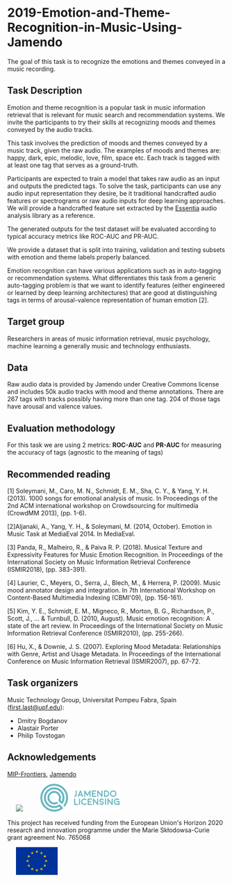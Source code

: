 # 2019-Emotion-and-Theme-Recognition-in-Music-Using-Jamendo
The goal of this task is to recognize the emotions and themes conveyed in a music recording.

## Task Description

Emotion and theme recognition is a popular task in music information retrieval that is relevant for music search and recommendation systems. We invite the participants to try their skills at recognizing moods and themes conveyed by the audio tracks.

This task involves the prediction of moods and themes conveyed by a music track, given the raw audio. The examples of moods and themes are: happy, dark, epic, melodic, love, film, space etc. Each track is tagged with at least one tag that serves as a ground-truth.

Participants are expected to train a model that takes raw audio as an input and outputs the predicted tags. To solve the task, participants can use any audio input representation they desire, be it traditional handcrafted audio features or spectrograms or raw audio inputs for deep learning approaches. We will provide a handcrafted feature set extracted by the [Essentia](https://essentia.upf.edu/documentation/) audio analysis library as a reference.

The generated outputs for the test dataset will be evaluated according to typical accuracy metrics like ROC-AUC and PR-AUC.

We provide a dataset that is split into training, validation and testing subsets with emotion and theme labels properly balanced.

Emotion recognition can have various applications such as in auto-tagging or recommendation systems. What differentiates this task from a generic auto-tagging problem is that we want to identify features (either engineered or learned by deep learning architectures) that are good at distinguishing tags in terms of arousal-valence representation of human emotion [2].

## Target group

Researchers in areas of music information retrieval, music psychology, machine learning a generally music and technology enthusiasts.

## Data

Raw audio data is provided by Jamendo under Creative Commons license and includes 50k audio tracks with mood and theme annotations. There are 267 tags with tracks possibly having more than one tag. 204 of those tags have arousal and valence values.

## Evaluation methodology

For this task we are using 2 metrics: **ROC-AUC** and **PR-AUC** for measuring the accuracy of tags (agnostic to the meaning of tags)

## Recommended reading

[1] Soleymani, M., Caro, M. N., Schmidt, E. M., Sha, C. Y., & Yang, Y. H. (2013). 1000 songs for emotional analysis of music. In Proceedings of the 2nd ACM international workshop on Crowdsourcing for multimedia (CrowdMM 2013), (pp. 1-6).

[2]Aljanaki, A., Yang, Y. H., & Soleymani, M. (2014, October). Emotion in Music Task at MediaEval 2014. In MediaEval.

[3] Panda, R., Malheiro, R., & Paiva R. P. (2018). Musical Texture and Expressivity Features for Music Emotion Recognition. In Proceedings of the International Society on Music Information Retrieval Conference (ISMIR2018), (pp. 383-391).

[4] Laurier, C., Meyers, O., Serra, J., Blech, M., & Herrera, P. (2009). Music mood annotator design and integration. In 7th International Workshop on Content-Based Multimedia Indexing (CBMI'09), (pp. 156-161).

[5] Kim, Y. E., Schmidt, E. M., Migneco, R., Morton, B. G., Richardson, P., Scott, J., ... & Turnbull, D. (2010, August). Music emotion recognition: A state of the art review. In Proceedings of the International Society on Music Information Retrieval Conference (ISMIR2010), (pp. 255-266).

[6] Hu, X., & Downie, J. S. (2007). Exploring Mood Metadata: Relationships with Genre, Artist and Usage Metadata. In Proceedings of the International Conference on Music Information Retrieval (ISMIR2007), pp. 67-72.

## Task organizers

Music Technology Group, Universitat Pompeu Fabra, Spain (first.last@upf.edu):

- Dmitry Bogdanov
- Alastair Porter
- Philip Tovstogan

## Acknowledgements

[MIP-Frontiers](https://mip-frontiers.eu/), [Jamendo](https://www.jamendo.com/)

<img src="img/mip.svg" height="64" hspace="20"><img src="img/jamendo-licensing.svg" height="64" hspace="20">

This project has received funding from the European Union's Horizon 2020 research and innovation programme under the Marie Skłodowsa-Curie grant agreement No. 765068

<img src="img/eu.svg" height="64" hspace="20">
